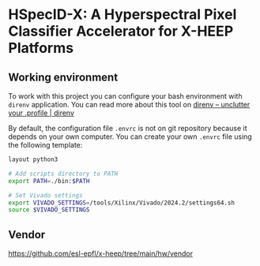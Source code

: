 # HSpecID-X: A Hyperspectral Pixel Classifier Accelerator for X-HEEP Platforms

## Working environment

To work with this project you can configure your bash environment with `direnv`
application. You can read more about this tool on [direnv – unclutter your
.profile | direnv](https://direnv.net/)

By default, the configuration file `.envrc` is not on git repository because it
depends on your own computer. You can create your own `.envrc` file using the
following template:

```bash
layout python3

# Add scripts directory to PATH
export PATH=./bin:$PATH

# Set Vivado settings
export VIVADO_SETTINGS=/tools/Xilinx/Vivado/2024.2/settings64.sh
source $VIVADO_SETTINGS
```

## Vendor

https://github.com/esl-epfl/x-heep/tree/main/hw/vendor